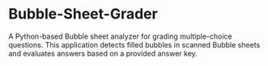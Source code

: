 # Bubble-Sheet-Grader
A Python-based Bubble sheet analyzer for grading multiple-choice questions. This application detects filled bubbles in scanned Bubble sheets and evaluates answers based on a provided answer key.
